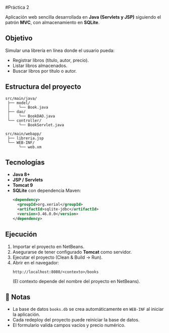 #Práctica 2

Aplicación web sencilla desarrollada en **Java (Servlets y JSP)** siguiendo el patrón **MVC**, con almacenamiento en **SQLite**.  

## Objetivo
Simular una librería en línea donde el usuario pueda:
- Registrar libros (título, autor, precio).
- Listar libros almacenados.
- Buscar libros por título o autor.

## Estructura del proyecto
```
src/main/java/
 ├── model/
 │    └── Book.java
 ├── dao/
 │    └── BookDAO.java
 └── controller/
      └── BookServlet.java

src/main/webapp/
 ├── libreria.jsp
 └── WEB-INF/
      └── web.xm
```

## Tecnologías
- **Java 8+**
- **JSP / Servlets**
- **Tomcat 9**
- **SQLite** con dependencia Maven:
  ```xml
  <dependency>
    <groupId>org.xerial</groupId>
    <artifactId>sqlite-jdbc</artifactId>
    <version>3.46.0.0</version>
  </dependency>
  ```

## Ejecución
1. Importar el proyecto en NetBeans.  
2. Asegurarse de tener configurado **Tomcat** como servidor.  
3. Ejecutar el proyecto (Clean & Build → Run).  
4. Abrir en el navegador:  
   ```
   http://localhost:8080/<contexto>/books
   ```
   (El contexto depende del nombre del proyecto en NetBeans).

## 📌 Notas
- La base de datos `books.db` se crea automáticamente en `WEB-INF` al iniciar la aplicación.  
- Cada redeploy del proyecto puede reiniciar la base de datos.
- El formulario valida campos vacíos y precio numérico.  
